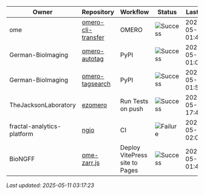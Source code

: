 | Owner | Repository | Workflow | Status | Last Run | URL |
| ----- | ---------- | -------- | ------ | -------- | --- |
| ome | [omero-cli-transfer](https://github.com/ome/omero-cli-transfer) | OMERO | ![Success](https://img.shields.io/badge/Success-brightgreen) | 2025-05-11 01:45:36 | [14951107503](https://github.com/ome/omero-cli-transfer/actions/runs/14951107503) |
| German-BioImaging | [omero-autotag](https://github.com/German-BioImaging/omero-autotag) | PyPI | ![Success](https://img.shields.io/badge/Success-brightgreen) | 2025-05-11 01:06:05 | [14950816518](https://github.com/German-BioImaging/omero-autotag/actions/runs/14950816518) |
| German-BioImaging | [omero-tagsearch](https://github.com/German-BioImaging/omero-tagsearch) | PyPI | ![Success](https://img.shields.io/badge/Success-brightgreen) | 2025-05-11 01:57:48 | [14951195724](https://github.com/German-BioImaging/omero-tagsearch/actions/runs/14951195724) |
| TheJacksonLaboratory | [ezomero](https://github.com/TheJacksonLaboratory/ezomero) | Run Tests on push | ![Success](https://img.shields.io/badge/Success-brightgreen) | 2025-05-07 17:49:44 | [14889918626](https://github.com/TheJacksonLaboratory/ezomero/actions/runs/14889918626) |
| fractal-analytics-platform | [ngio](https://github.com/fractal-analytics-platform/ngio) | CI | ![Failure](https://img.shields.io/badge/Failure-red) | 2025-05-11 02:00:23 | [14951214918](https://github.com/fractal-analytics-platform/ngio/actions/runs/14951214918) |
| BioNGFF | [ome-zarr.js](https://github.com/BioNGFF/ome-zarr.js) | Deploy VitePress site to Pages | ![Success](https://img.shields.io/badge/Success-brightgreen) | 2025-05-11 01:45:53 | [14951109116](https://github.com/BioNGFF/ome-zarr.js/actions/runs/14951109116) |


*Last updated: 2025-05-11 03:17:23*